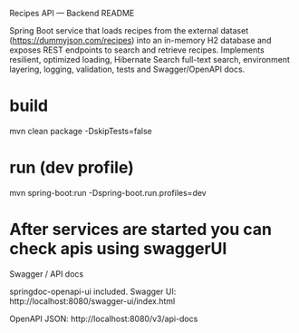 Recipes API — Backend README

Spring Boot service that loads recipes from the external dataset (https://dummyjson.com/recipes) into an in-memory H2 database and exposes REST endpoints to search and retrieve recipes.
Implements resilient, optimized loading, Hibernate Search full-text search, environment layering, logging, validation, tests and Swagger/OpenAPI docs.

# build
mvn clean package -DskipTests=false

# run (dev profile)
mvn spring-boot:run -Dspring-boot.run.profiles=dev

# After services are started you can check apis using swaggerUI
Swagger / API docs

springdoc-openapi-ui included.
Swagger UI: http://localhost:8080/swagger-ui/index.html

OpenAPI JSON: http://localhost:8080/v3/api-docs